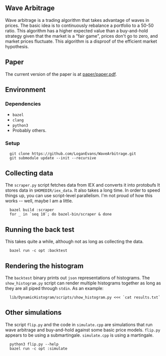 ## Wave Arbitrage

Wave arbitrage is a trading algorithm that takes advantage of waves in prices.
The basic idea is to continuously rebalance a portfolio to a 50-50 ratio. This
algorithm has a higher expected value than a buy-and-hold strategy given that
the market is a "fair game", prices don't go to zero, and market prices
fluctuate. This algorithm is a disproof of the efficient market hypothesis.

## Paper

The current version of the paper is at
[paper/paper.pdf](https://github.com/LoganEvans/WaveArbitrage/blob/master/paper/paper.pdf).

## Environment

### Dependencies

* `bazel`
* `clang`
* `python3`
* Probably others.

### Setup

```
  git clone https://github.com/LoganEvans/WaveArbitrage.git
  git submodule update --init --recursive
```

## Collecting data

The `scraper.py` script fetches data from IEX and converts it into protobufs
It stores data in `$HOMEDIR/iex_data`. It also takes a long time. In order to
speed things up, you can use script-level parallelism. I'm not proud of how
this works -- well, maybe I am a little.

```
  bazel build :scraper
  for _ in `seq 10`; do bazel-bin/scraper & done
```

## Running the back test

This takes quite a while, although not as long as collecting the data.

```
  bazel run -c opt :backtest
```

## Rendering the histogram

The `backtest` binary prints out `json` representations of histograms. The
`show_histogram.py` script can render multiple histograms together as long as
they are all piped through `stdin`. As an example:

```
  lib/DynamicHistogram/scripts/show_histogram.py <<< `cat results.txt`
```

## Other simulations

The script `flip.py` and the code in `simulate.cpp` are simulations that run
wave arbitrage and buy-and-hold against some basic price models. `flip.py`
appears to be using a submartingale. `simulate.cpp` is using a martingale.

```
  python3 flip.py --help
  bazel run -c opt :simulate
```

